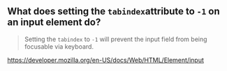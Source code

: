 ## What does setting the `tabindex`attribute to `-1` on an input element do?

> Setting the `tabindex` to `-1` will prevent the input field from being focusable via keyboard.

https://developer.mozilla.org/en-US/docs/Web/HTML/Element/input
